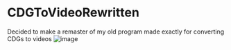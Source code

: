 # CDGToVideoRewritten

Decided to make a remaster of my old program made exactly for converting CDGs to videos 
![image](https://user-images.githubusercontent.com/48498816/167315065-f2c6dc02-f7db-4677-91ca-0dcc75814871.png)
